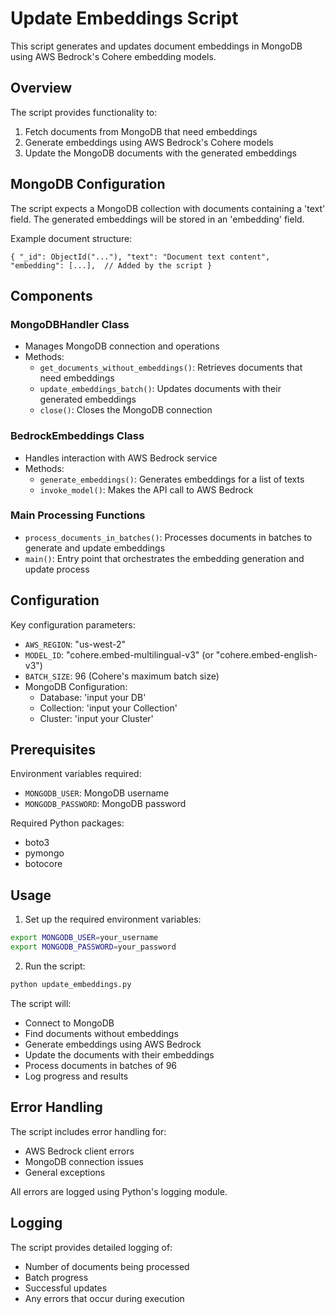 # Update Embeddings Script

This script generates and updates document embeddings in MongoDB using AWS Bedrock's Cohere embedding models.

## Overview

The script provides functionality to:
1. Fetch documents from MongoDB that need embeddings
2. Generate embeddings using AWS Bedrock's Cohere models
3. Update the MongoDB documents with the generated embeddings
   
## MongoDB Configuration
The script expects a MongoDB collection with documents containing a 'text' field. The generated embeddings will be stored in an 'embedding' field.

Example document structure:

`{
    "_id": ObjectId("..."),
    "text": "Document text content",
    "embedding": [...],  // Added by the script
}`
## Components

### MongoDBHandler Class
- Manages MongoDB connection and operations
- Methods:
  - `get_documents_without_embeddings()`: Retrieves documents that need embeddings
  - `update_embeddings_batch()`: Updates documents with their generated embeddings
  - `close()`: Closes the MongoDB connection

### BedrockEmbeddings Class
- Handles interaction with AWS Bedrock service
- Methods:
  - `generate_embeddings()`: Generates embeddings for a list of texts
  - `invoke_model()`: Makes the API call to AWS Bedrock

### Main Processing Functions
- `process_documents_in_batches()`: Processes documents in batches to generate and update embeddings
- `main()`: Entry point that orchestrates the embedding generation and update process

## Configuration

Key configuration parameters:
- `AWS_REGION`: "us-west-2"
- `MODEL_ID`: "cohere.embed-multilingual-v3" (or "cohere.embed-english-v3")
- `BATCH_SIZE`: 96 (Cohere's maximum batch size)
- MongoDB Configuration:
  - Database: 'input your DB'
  - Collection: 'input your Collection'
  - Cluster: 'input your Cluster'

## Prerequisites

Environment variables required:
- `MONGODB_USER`: MongoDB username
- `MONGODB_PASSWORD`: MongoDB password

Required Python packages:
- boto3
- pymongo
- botocore

## Usage

1. Set up the required environment variables:
```bash
export MONGODB_USER=your_username
export MONGODB_PASSWORD=your_password
```

2. Run the script:
```bash
python update_embeddings.py
```

The script will:
- Connect to MongoDB
- Find documents without embeddings
- Generate embeddings using AWS Bedrock
- Update the documents with their embeddings
- Process documents in batches of 96
- Log progress and results

## Error Handling

The script includes error handling for:
- AWS Bedrock client errors
- MongoDB connection issues
- General exceptions

All errors are logged using Python's logging module.

## Logging

The script provides detailed logging of:
- Number of documents being processed
- Batch progress
- Successful updates
- Any errors that occur during execution
